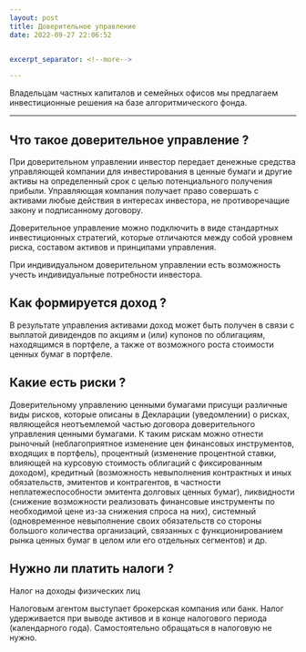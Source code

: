 ```yaml
---
layout: post
title: Доверительное управление
date: 2022-09-27 22:06:52


excerpt_separator: <!--more-->

---
```


Владельцам частных капиталов и семейных офисов мы предлагаем инвестиционные решения на
базе алгоритмического фонда.




---
<!--more-->


## Что такое доверительное управление ?

При доверительном управлении инвестор передает денежные средства управляющей компании для инвестирования в ценные бумаги и другие активы на определенный срок с целью потенциального получения прибыли. Управляющая компания получает право совершать с активами любые действия в интересах инвестора, не противоречащие закону и подписанному договору.

Доверительное управление можно подключить в виде стандартных инвестиционных стратегий, которые отличаются между собой уровнем риска, составом активов и принципами управления.

При индивидуальном доверительном управлении есть возможность учесть индивидуальные потребности инвестора.

## Как формируется доход ?

В результате управления активами доход может быть получен в связи с выплатой дивидендов по акциям и (или) купонов по облигациям, находящимся в портфеле, а также от возможного роста стоимости ценных бумаг в портфеле.

## Какие есть риски ?

Доверительному управлению ценными бумагами присущи различные виды рисков, которые описаны в Декларации (уведомлении) о рисках, являющейся неотъемлемой частью договора доверительного управления ценными бумагами. К таким рискам можно отнести рыночный (неблагоприятное изменение цен финансовых инструментов, входящих в портфель), процентный (изменение процентной ставки, влияющей на курсовую стоимость облигаций с фиксированным доходом), кредитный (возможность невыполнения контрактных и иных обязательств, эмитентов и контрагентов, в частности неплатежеспособности эмитента долговых ценных бумаг), ликвидности (снижение возможности реализовать финансовые инструменты по необходимой цене из-за снижения спроса на них), системный (одновременное невыполнение своих обязательств со стороны большого количества организаций, связанных с функционированием рынка ценных бумаг в целом или его отдельных сегментов) и др.

## Нужно ли платить налоги ?

Налог на доходы физических лиц

Налоговым агентом выступает брокерская компания или банк. Налог удерживается при выводе активов и в конце налогового периода (календарного года). Самостоятельно обращаться в налоговую не нужно. 

